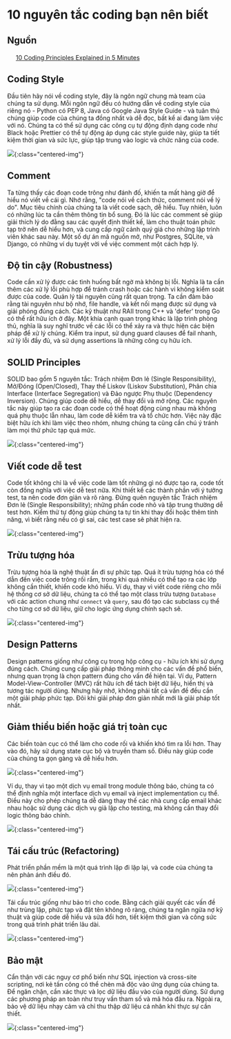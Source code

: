 # 10 nguyên tắc coding bạn nên biết

## Nguồn

<img src="../../assets/images/bytebytego.png" width="16" height="16"/> [10 Coding Principles Explained in 5 Minutes](https://www.youtube.com/watch?v=GmXPwRNIrAU)

## Coding Style

Đầu tiên hãy nói về coding style, đây là ngôn ngữ chung mà team của chúng ta sử dụng. Mỗi ngôn ngữ đều có hướng dẫn về coding style của riêng nó - Python có PEP 8, Java có Google Java Style Guide - và tuân thủ chúng giúp code của chúng ta đồng nhất và dễ đọc, bất kể ai đang làm việc với nó. Chúng ta có thể sử dụng các công cụ tự động định dạng code như Black hoặc Prettier có thể tự động áp dụng các style guide này, giúp ta tiết kiệm thời gian và sức lực,  giúp tập trung vào logic và chức năng của code.

![](../assets/ByteByteGo/coding-principles/figure1.png){:class="centered-img"}

## Comment

Ta từng thấy các đoạn code trông như đánh đố, khiến ta mất hàng giờ để hiểu nó viết về cái gì. Nhớ rằng, "code nói về cách thức, comment nói về lý do". Mục tiêu chính của chúng ta là viết code sạch, dễ hiểu. Tuy nhiên, luôn có những lúc ta cần thêm thông tin bổ sung. Đó là lúc các comment sẽ giúp giải thích lý do đằng sau các quyết định thiết kế, làm cho thuật toán phức tạp trở nên dễ hiểu hơn, và cung cấp ngữ cảnh quý giá cho những lập trình viên khác sau này. Một số dự án mã nguồn mở, như Postgres, SQLite, và Django, có những ví dụ tuyệt vời về việc comment một cách hợp lý.

## Độ tin cậy (Robustness)

Code cần xử lý được các tình huống bất ngờ mà không bị lỗi. Nghĩa là ta cần thêm các xử lý lỗi phù hợp để tránh crash hoặc các hành vi không kiểm soát được của code. Quản lý tài nguyên cũng rất quan trọng. Ta cần đảm bảo rằng tài nguyên như bộ nhớ, file handle, và kết nối mạng được sử dụng và giải phóng đúng cách. Các kỹ thuật như RAII trong C++ và 'defer' trong Go có thể rất hữu ích ở đây. Một khía cạnh quan trọng khác là lập trình phòng thủ, nghĩa là suy nghĩ trước về các lỗi có thể xảy ra và thực hiện các biện pháp để xử lý chúng. Kiểm tra input, sử dụng guard clauses để fail nhanh, xử lý lỗi đầy đủ, và sử dụng assertions là những công cụ hữu ích.

## SOLID Principles

SOLID bao gồm 5 nguyên tắc: Trách nhiệm Đơn lẻ (Single Responsibility), Mở/Đóng (Open/Closed), Thay thế Liskov (Liskov Substitution), Phân chia Interface (Interface Segregation) và Đảo ngược Phụ thuộc (Dependency Inversion). Chúng giúp code dễ hiểu, dễ thay đổi và mở rộng. Các nguyên tắc này giúp tạo ra các đoạn code có thể hoạt động cùng nhau mà không quá phụ thuộc lẫn nhau, làm code dễ kiểm tra và tổ chức hơn. Việc này đặc biệt hữu ích khi làm việc theo nhóm, nhưng chúng ta cũng cần chú ý tránh làm mọi thứ phức tạp quá mức.

![](../assets/ByteByteGo/coding-principles/figure2.png){:class="centered-img"}

## Viết code dễ test

Code tốt không chỉ là về việc code làm tốt những gì nó được tạo ra, code tốt còn đồng nghĩa với việc dễ test nữa. Khi thiết kế các thành phần với ý tưởng test, ta nên code đơn giản và rõ ràng. Đừng quên nguyên tắc Trách nhiệm Đơn lẻ (Single Responsibility); những phần code nhỏ và tập trung thường dễ test hơn. Kiểm thử tự động giúp chúng ta tự tin khi thay đổi hoặc thêm tính năng, vì biết rằng nếu có gì sai, các test case sẽ phát hiện ra.

![](../assets/ByteByteGo/coding-principles/figure3.png){:class="centered-img"}

## Trừu tượng hóa

Trừu tượng hóa là nghệ thuật ẩn đi sự phức tạp. Quá ít trừu tượng hóa có thể dẫn đến việc code trông rối rắm, trong khi quá nhiều có thể tạo ra các lớp không cần thiết, khiến code khó hiểu. Ví dụ, thay vì viết code riêng cho mỗi hệ thống cơ sở dữ liệu, chúng ta có thể tạo một class trừu tượng `Database` với các action chung như `connect` và `query`, sau đó tạo các subclass cụ thể cho từng cơ sở dữ liệu, giữ cho logic ứng dụng chính sạch sẽ.

![](../assets/ByteByteGo/coding-principles/figure4.png){:class="centered-img"}

## Design Patterns

Design patterns giống như công cụ trong hộp công cụ - hữu ích khi sử dụng đúng cách. Chúng cung cấp giải pháp thông minh cho các vấn đề phổ biến, nhưng quan trọng là chọn pattern đúng cho vấn đề hiện tại. Ví dụ, Pattern Model-View-Controller (MVC) rất hữu ích để tách biệt dữ liệu, hiển thị và tương tác người dùng. Nhưng hãy nhớ, không phải tất cả vấn đề đều cần một giải pháp phức tạp. Đôi khi giải pháp đơn giản nhất mới là giải pháp tốt nhất.

## Giảm thiểu biến hoặc giá trị toàn cục

Các biến toàn cục có thể làm cho code rối và khiến khó tìm ra lỗi hơn. Thay vào đó, hãy sử dụng state cục bộ và truyền tham số. Điều này giúp code của chúng ta gọn gàng và dễ hiểu hơn. 

![](../assets/ByteByteGo/coding-principles/figure5.png){:class="centered-img"}

Ví dụ, thay vì tạo một dịch vụ email trong module thông báo, chúng ta có thể định nghĩa một interface dịch vụ email và inject implementation cụ thể. Điều này cho phép chúng ta dễ dàng thay thế các nhà cung cấp email khác nhau hoặc sử dụng các dịch vụ giả lập cho testing, mà không cần thay đổi logic thông báo chính.

![](../assets/ByteByteGo/coding-principles/figure6.png){:class="centered-img"}

## Tái cấu trúc (Refactoring)

Phát triển phần mềm là một quá trình lặp đi lặp lại, và code của chúng ta nên phản ánh điều đó. 

![](../assets/ByteByteGo/coding-principles/figure7.png){:class="centered-img"}

Tái cấu trúc giống như bảo trì cho code. Bằng cách giải quyết các vấn đề như trùng lặp, phức tạp và đặt tên không rõ ràng, chúng ta ngăn ngừa nợ kỹ thuật và giúp code dễ hiểu và sửa đổi hơn, tiết kiệm thời gian và công sức trong quá trình phát triển lâu dài.

![](../assets/ByteByteGo/coding-principles/figure8.png){:class="centered-img"}

## Bảo mật

Cẩn thận với các nguy cơ phổ biến như SQL injection và cross-site scripting, nơi kẻ tấn công có thể chèn mã độc vào ứng dụng của chúng ta. Để ngăn chặn, cần xác thực và lọc dữ liệu đầu vào của người dùng. Sử dụng các phương pháp an toàn như truy vấn tham số và mã hóa đầu ra. Ngoài ra, bảo vệ dữ liệu nhạy cảm và chỉ thu thập dữ liệu cá nhân khi thực sự cần thiết.

![](../assets/ByteByteGo/coding-principles/figure9.png){:class="centered-img"}
